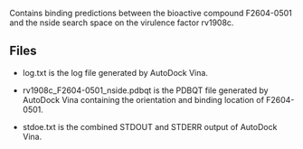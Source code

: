 Contains binding predictions between the bioactive compound F2604-0501 and the nside search space on the virulence factor rv1908c.

## Files

- log.txt is the log file generated by AutoDock Vina.

- rv1908c_F2604-0501_nside.pdbqt is the PDBQT file generated by AutoDock Vina containing the orientation and binding location of F2604-0501.

- stdoe.txt is the combined STDOUT and STDERR output of AutoDock Vina.

